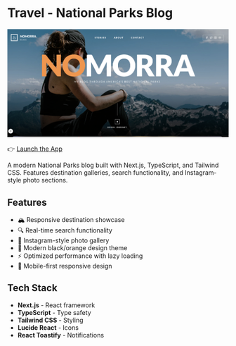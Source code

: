 # Travel - National Parks Blog

![Travel Screenshot](public/ss.png)

👉 [Launch the App](https://camping-blog-gxyn.vercel.app/)


A modern National Parks blog built with Next.js, TypeScript, and Tailwind CSS. Features destination galleries, search functionality, and Instagram-style photo sections.

## Features

- 🏔️ Responsive destination showcase
- 🔍 Real-time search functionality
- 📸 Instagram-style photo gallery
- 🎨 Modern black/orange design theme
- ⚡ Optimized performance with lazy loading
- 📱 Mobile-first responsive design

## Tech Stack

- **Next.js** - React framework
- **TypeScript** - Type safety
- **Tailwind CSS** - Styling
- **Lucide React** - Icons
- **React Toastify** - Notifications
